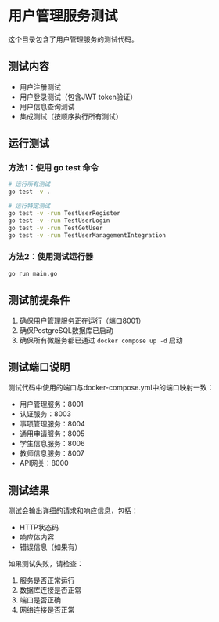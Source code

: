 # 用户管理服务测试

这个目录包含了用户管理服务的测试代码。

## 测试内容

- 用户注册测试
- 用户登录测试（包含JWT token验证）
- 用户信息查询测试
- 集成测试（按顺序执行所有测试）

## 运行测试

### 方法1：使用 go test 命令
```bash
# 运行所有测试
go test -v .

# 运行特定测试
go test -v -run TestUserRegister
go test -v -run TestUserLogin
go test -v -run TestGetUser
go test -v -run TestUserManagementIntegration
```

### 方法2：使用测试运行器
```bash
go run main.go
```

## 测试前提条件

1. 确保用户管理服务正在运行（端口8001）
2. 确保PostgreSQL数据库已启动
3. 确保所有微服务都已通过 `docker compose up -d` 启动

## 测试端口说明

测试代码中使用的端口与docker-compose.yml中的端口映射一致：
- 用户管理服务：8001
- 认证服务：8003
- 事项管理服务：8004
- 通用申请服务：8005
- 学生信息服务：8006
- 教师信息服务：8007
- API网关：8000

## 测试结果

测试会输出详细的请求和响应信息，包括：
- HTTP状态码
- 响应体内容
- 错误信息（如果有）

如果测试失败，请检查：
1. 服务是否正常运行
2. 数据库连接是否正常
3. 端口是否正确
4. 网络连接是否正常 